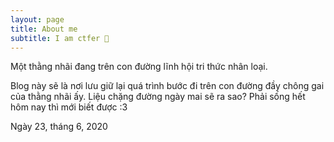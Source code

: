 ```yaml
---
layout: page
title: About me
subtitle: I am ctfer 🍓
---
```


Một thằng nhãi đang trên con đường lĩnh hội tri thức nhân loại.

Blog này sẽ là nơi lưu giữ lại quá trình bước đi trên con đường đầy chông gai của thằng nhãi ấy. Liệu chặng đường ngày mai sẽ ra sao? Phải sống hết hôm nay thì mới biết được :3 

Ngày 23, tháng 6, 2020
